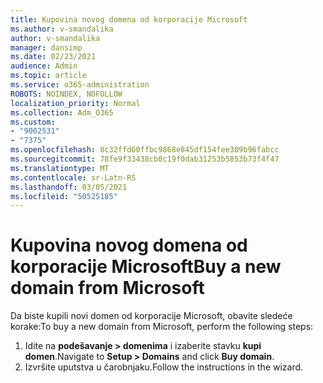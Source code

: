 ```yaml
---
title: Kupovina novog domena od korporacije Microsoft
ms.author: v-smandalika
author: v-smandalika
manager: dansimp
ms.date: 02/23/2021
audience: Admin
ms.topic: article
ms.service: o365-administration
ROBOTS: NOINDEX, NOFOLLOW
localization_priority: Normal
ms.collection: Adm_O365
ms.custom:
- "9002531"
- "7375"
ms.openlocfilehash: 8c32ffd60ffbc9868e845df154fee309b96fabcc
ms.sourcegitcommit: 78fe9f33438cb0c19f0dab31253b5853b73f4f47
ms.translationtype: MT
ms.contentlocale: sr-Latn-RS
ms.lasthandoff: 03/05/2021
ms.locfileid: "50525185"
---
```

# <a name="buy-a-new-domain-from-microsoft"></a><span data-ttu-id="11153-102">Kupovina novog domena od korporacije Microsoft</span><span class="sxs-lookup"><span data-stu-id="11153-102">Buy a new domain from Microsoft</span></span>

<span data-ttu-id="11153-103">Da biste kupili novi domen od korporacije Microsoft, obavite sledeće korake:</span><span class="sxs-lookup"><span data-stu-id="11153-103">To buy a new domain from Microsoft, perform the following steps:</span></span>

1. <span data-ttu-id="11153-104">Idite na **podešavanje > domenima** i izaberite stavku **kupi domen**.</span><span class="sxs-lookup"><span data-stu-id="11153-104">Navigate to **Setup > Domains** and click **Buy domain**.</span></span> 
2. <span data-ttu-id="11153-105">Izvršite uputstva u čarobnjaku.</span><span class="sxs-lookup"><span data-stu-id="11153-105">Follow the instructions in the wizard.</span></span>